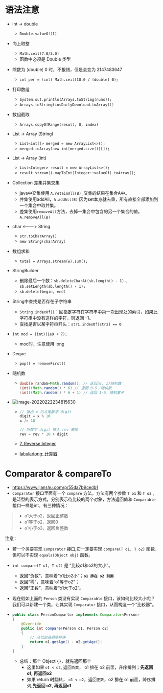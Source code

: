 # 语法注意

- int -> double

  - `Double.valueOf(1)`

- 向上取整

  - `Math.ceil(7.0/3.0)`
  - 函数中必须是 Double 类型

- 除数为 (double) 0 时，不报错，但是会变为 2147483647

  - `int per = (int) Math.ceil(10.0 / (double) 0);`

- 打印数组

  - `System.out.println(Arrays.toString(nums));`
  - `Arrays.toString(iosDailyDownload.toArray())`

- 数组截取

  - `Arrays.copyOfRange(result, 0, index)`

- List -> Array (String)

  - `List<int[]> merged = new ArrayList<>();`
  - `merged.toArray(new int[merged.size()][]);`

- List -> Array (int)

  - `List<Integer> result = new ArrayList<>();`
  - `result.stream().mapToInt(Integer::valueOf).toArray();`

- Collection 差集并集交集

  - java中交集使用 `A.retainAll(B)` ,交集的结果在集合A中。
  - 并集使用addAll，`A.addAll(B)` 因为set本身就去重，所有直接全部添加到一个集合中取并集。
  - 差集使用`removeAll`方法，去掉一集合中包含的另一个集合的值。`A.removeAll(B)`

- char <---> String

  - `str.toCharArray()`
  - `new String(charArray)`

- 数组求和

  - `total = Arrays.stream(w).sum();`

- StringBuilder

  - 删除最后一个数：`sb.deleteCharAt(sb.length() - 1)` 、`sb.setLength(sb.length() - 1);`
  - `sb.delete[begin, end)`

- String中查找是否存在子字符串

  - `String indexOf()`：回指定字符在字符串中第一次出现处的索引，如果此字符串中没有这样的字符，则返回 -1。
  - 查找是否以某字符串开头：`str1.indexOf(str2) == 0`

- `int mod = (int)(1e9 + 7);`

  - mod时，注意使用 long

- Deque

  - `pop() = removeFirst()`

- 随机数

  - ```java
    double random=Math.random(); // 返回[0, 1)随机数
    (int)(Math.random() * 6) // 返回 0-5；随机数
    (int)(Math.random() * 6 + 1) // 返回 1-6，随机塞子
    ```

- ![image-20220222234815630](https://raw.githubusercontent.com/TWDH/Leetcode-From-Zero/pictures/img/image-20220222234815630.png)
  
  - ```java
    // 弹出 x 的末尾数字 digit
    digit = x % 10
    x /= 10
    
    // 将数字 digit 推入 rev 末尾
    rev = rev * 10 + digit
    ```
    
  - [7. Reverse Integer](https://leetcode-cn.com/problems/reverse-integer/)
  
  - [labuladong: 计算器](https://labuladong.github.io/algo/4/32/136/)

# Comparator & compareTo

- https://www.jianshu.com/p/55da7b9cedb1
- `Comparator` 接口里面有一个 `compare` 方法，方法有两个参数 `T o1` 和 `T o2` ，是泛型的表示方式，分别表示待比较的两个对象，方法返回值和 `Comparable` 接口一样是int，有三种情况：

> - o1大于o2，返回正整数
> - o1等于o2，返回0
> - o1小于o3，返回负整数

注意：

- 若一个类要实现 `Comparator` 接口,它一定要实现 `compare(T o1, T o2)`  函数，但可以不实现 `equals(Object obj)` 函数。

- `int compare(T o1, T o2)` 是 “比较o1和o2的大小”。
  - 返回“负数”，意味着“o1比o2小”；**`o1 排在 o2 前面`**
  - 返回“零”，意味着“o1等于o2”；
  - 返回“正数”，意味着“o1大于o2”。
  
- 现在假如上面的 `Person` 类没有实现 `Comparable` 接口，该如何比较大小呢？我们可以新建一个类，让其实现 `Comparator` 接口，从而构造一个“比较器"。

- ```java
  public class PersonCompartor implements Comparator<Person>
  {
      @Override
      public int compare(Person o1, Person o2)
      {
          // 从低到高顺序排序
          return o1.getAge() - o2.getAge();
      }
  }
  ```

  - 总结：那个 Object 小，就先返回那个
    - 这里如果 `o1 < o2`, 返回`负数`， o1 排在 o2 前面，升序排列；**先返回 o1, 再返回o2**
    - 如果 return 时翻转， `o1 < o2`，返回`正数`，o2 排在 o1 前面，降序排列,**先返回 o2, 再返回o1**


